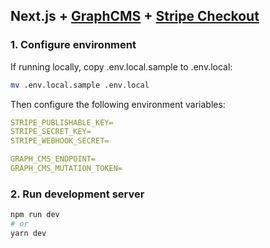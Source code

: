 ## Next.js + [GraphCMS](https://graphcms.com/) + [Stripe Checkout](https://stripe.com/docs/checkout)

### 1. Configure environment

If running locally, copy .env.local.sample to .env.local:

```sh
mv .env.local.sample .env.local
```

Then configure the following environment variables:

```yml
STRIPE_PUBLISHABLE_KEY=
STRIPE_SECRET_KEY=
STRIPE_WEBHOOK_SECRET=

GRAPH_CMS_ENDPOINT=
GRAPH_CMS_MUTATION_TOKEN=
```

### 2. Run development server

```bash
npm run dev
# or
yarn dev
```

